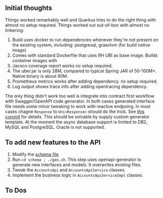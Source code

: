 
## Initial thoughts
Things worked remarkably well and Quarkus tries to do the right thing with almost no setup required.
Things worked out out-of-box with almost no tinkering:
1. Build uses docker to run dependencies whenever they're not present on the existing system, including: postgresql, graavlvm (for build native image)
2. Comes with standard Dockerfile that uses RH UBI as base image. Builds container images with
3. Jacoco coverage report works no setup required.
4. The uber.jar is only 28M, compared to typical Spring JAR of 50-100M+. Native binary is about 90M.
5. Prometheus metrics works after adding dependency. no setup required.
6. Log output shows trace info after adding opentracing dependency.

The only thing didn't work too well is integrate into contract first workflow with Swagger/OpenAPI code generator. In both cases generated interface file needs some minor tweaking to work with reactive endpoing. In most cases chagne ```Response``` to ```Uni<Response>``` should do the trick. See [this commit](https://github.com/sloppycoder/poc-account-reactive/commit/48b2882e2f5f85c32dbf2e182c6c8376547a8ef0) for details.
This should be solvable by supply custom generator template.
At the moment the async database support is limited to DB2, MySQL and PostgreSQL. Oracle is not supported.


## To add new features to the API
1. Modify the [schema file](./schema/accounts-openapi.yaml)
2. Run ```cd schema ; ./gen.sh```. This step uses openapi-generator to generate new interfaces and models. It overwrites existing files.
3. Tweak the ```AccountsApi``` and ```AccountsApiService``` classes.
4. Implement the business logic in ```AccountsApiServiceImpl``` classes.

## To Dos
